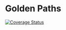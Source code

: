 # Golden Paths

[![Coverage Status](https://coveralls.io/repos/github/Start-Out/golden-paths/badge.svg?branch=dev)](https://coveralls.io/github/Start-Out/golden-paths?branch=dev)
